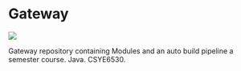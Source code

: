# Gateway
![](https://github.com/mnk400/iot-gateway/workflows/Java%20CI/badge.svg)

Gateway repository containing Modules and an auto build pipeline a semester course. Java. CSYE6530.